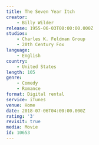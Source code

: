 ```yaml
---
title: The Seven Year Itch
creator:
    - Billy Wilder
release: 1955-06-03T00:00:00.000Z
studios:
    - Charles K. Feldman Group
    - 20th Century Fox
language:
    - English
country:
    - United States
length: 105
genre:
    - Comedy
    - Romance
format: Digital rental
service: iTunes
venue: Home
date: 2018-07-06T04:00:00.000Z
rating: '3'
revisit: true
media: Movie
id: 10653
---
```



